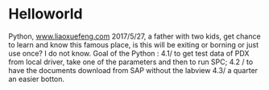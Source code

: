 # Helloworld
Python, www.liaoxuefeng.com
2017/5/27, a father with two kids, get chance to learn and know this famous place, is this will be exiting or borning or just use once? I do not know. 
Goal of the Python : 4.1/ to get test data of PDX from local driver, take one of the parameters and then to run SPC; 4.2 / to have the documents download from SAP without the labview 4.3/ a quarter an easier botton.
